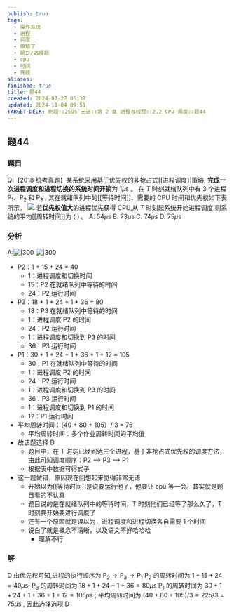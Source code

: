 ```yaml
---
publish: true
tags:
  - 操作系统
  - 进程
  - 调度
  - 做错了
  - 题目/选择题
  - cpu
  - 时间
  - 真题
aliases: 
finished: true
title: 题44
created: 2024-07-22 05:37
updated: 2024-11-04 09:51
TARGET DECK: 刷题::25OS-王道::第 2 章 进程与线程::2.2 CPU 调度::题44
---
```

## 题44
### 题目
Q:【2018 统考真题】某系统采用基于优先权的非抢占式[[进程调度]]策略, **完成一次进程调度和进程切换的系统时间开销**为 ${1\mu }\mathrm{s}$ 。
在 $T$ 时刻就绪队列中有 3 个进程 ${\mathrm{P}}_{1}\text{、}{\mathrm{P}}_{2}$ 和 ${\mathrm{P}}_{3}$ , 其在就绪队列中的[[等待时间]]、需要的 CPU 时间和优先权如下表所示。
![](https://img.hwenyi.tech/202409172115714.webp)
若**优先权值大**的进程优先获得 CPU,从 $T$ 时刻起系统开始进程调度,则系统的平均[[周转时间]]为 ( ) 。
A. ${54\mu }\mathrm{s}$ 
B. ${73\mu }\mathrm{s}$ 
C. ${74\mu }\mathrm{s}$ 
D. ${75\mu }\mathrm{s}$
### 分析
A:![|300](https://img.hwenyi.tech/202409172140979.webp)
![|300](https://img.hwenyi.tech/202409172128958.webp)
- P2：1 + 15 + 24 = 40
    - 1：进程调度和切换时间
    - 15：P2 在就绪队列中等待的时间
    - 24：P2 运行时间
- P3：18 + 1 + 24 + 1 + 36 = 80
    - 18：P3 在就绪队列中等待的时间
    - 1：进程调度 P2 的时间
    - 24：P2 运行时间
    - 1：进程调度和切换到 P3 的时间
    - 36：P3 运行时间
- P1：30 + 1 + 24 + 1 + 36 + 1 + 12 = 105
    - 30：P1 在就绪队列中等待的时间
    - 1：进程调度 P2 的时间
    - 24：P2 运行时间
    - 1：进程调度和切换到 P3 的时间
    - 36：P3 运行时间
    - 1：进程调度和切换到 P1 的时间
    - 12：P1 运行时间
- 平均周转时间：（40 + 80 + 105）/ 3 = 75
    - 平均周转时间：多个作业周转时间的平均值
- 故该题选择 D
    - 题目中，在 T 时刻已经到达三个进程，基于非抢占式优先权的调度方法，由此可知调度顺序：P2 --> P3 --> P1
    - 根据表中数据可得式子
- 这一题做错，原因现在回想起来觉得非常无语
    - 开始以为[[等待时间]]是说要运行他了，他要让 cpu 等一会。其实就是题目看的不认真
    - 题目说的是在就绪队列中的等待时间，T 时刻他们已经等了那么久了，T 时刻要开始要进行调度了
    - 还有一个原因就是误以为，进程调度和进程切换各自需要 1 个时间
    - 说白了就是概念不清晰，以及语文不好哈哈哈
	    - 理解不行
### 解
D
由优先权可知,进程的执行顺序为 ${\mathrm{P}}_{2} \rightarrow {\mathrm{P}}_{3} \rightarrow {\mathrm{P}}_{1}$ 
${\mathrm{P}}_{2}$ 的周转时间为 $1 + {15} + {24} = {40\mu }\mathrm{s}$;
${\mathrm{P}}_{3}$ 的周转时间为 ${18} + 1 + {24} + 1 + {36} = {80\mu }\mathrm{s}$
${\mathrm{P}}_{1}$ 的周转时间为 ${30} + 1 + {24} + 1 + {36} + 1 + {12} = {105\mu }\mathrm{s}$ ; 
平均周转时间为 $( {{40} + {80} + {105}}) /3 = {225}/3 = {75\mu }\mathrm{s}$ , 因此选择选项 $\mathrm{D}$

